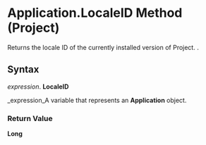 
# Application.LocaleID Method (Project)

Returns the locale ID of the currently installed version of Project. .


## Syntax

 _expression_. **LocaleID**

 _expression_A variable that represents an  **Application** object.


### Return Value

 **Long**


